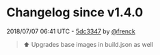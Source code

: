 # Changelog since v1.4.0

2018/07/07 06:41 UTC - [5dc3347](https://github.com/hassio-addons/addon-example/commit/5dc334722b6bfa0d0cb0dc72bb6689aea4c81182) by [@frenck](https://github.com/frenck)
> :arrow_up: Upgrades base images in build.json as well 

